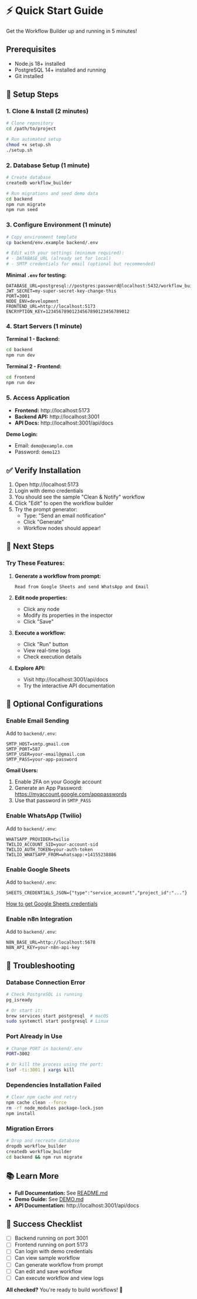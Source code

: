 # ⚡ Quick Start Guide

Get the Workflow Builder up and running in 5 minutes!

## Prerequisites

- Node.js 18+ installed
- PostgreSQL 14+ installed and running
- Git installed

## 🚀 Setup Steps

### 1. Clone & Install (2 minutes)

```bash
# Clone repository
cd /path/to/project

# Run automated setup
chmod +x setup.sh
./setup.sh
```

### 2. Database Setup (1 minute)

```bash
# Create database
createdb workflow_builder

# Run migrations and seed demo data
cd backend
npm run migrate
npm run seed
```

### 3. Configure Environment (1 minute)

```bash
# Copy environment template
cp backend/env.example backend/.env

# Edit with your settings (minimum required):
# - DATABASE_URL (already set for local)
# - SMTP credentials for email (optional but recommended)
```

**Minimal `.env` for testing:**
```env
DATABASE_URL=postgresql://postgres:password@localhost:5432/workflow_builder
JWT_SECRET=my-super-secret-key-change-this
PORT=3001
NODE_ENV=development
FRONTEND_URL=http://localhost:5173
ENCRYPTION_KEY=12345678901234567890123456789012
```

### 4. Start Servers (1 minute)

**Terminal 1 - Backend:**
```bash
cd backend
npm run dev
```

**Terminal 2 - Frontend:**
```bash
cd frontend
npm run dev
```

### 5. Access Application

- **Frontend:** http://localhost:5173
- **Backend API:** http://localhost:3001
- **API Docs:** http://localhost:3001/api/docs

**Demo Login:**
- Email: `demo@example.com`
- Password: `demo123`

## ✅ Verify Installation

1. Open http://localhost:5173
2. Login with demo credentials
3. You should see the sample "Clean & Notify" workflow
4. Click "Edit" to open the workflow builder
5. Try the prompt generator:
   - Type: "Send an email notification"
   - Click "Generate"
   - Workflow nodes should appear!

## 🎯 Next Steps

### Try These Features:

1. **Generate a workflow from prompt:**
   ```
   Read from Google Sheets and send WhatsApp and Email
   ```

2. **Edit node properties:**
   - Click any node
   - Modify its properties in the inspector
   - Click "Save"

3. **Execute a workflow:**
   - Click "Run" button
   - View real-time logs
   - Check execution details

4. **Explore API:**
   - Visit http://localhost:3001/api/docs
   - Try the interactive API documentation

## 🔧 Optional Configurations

### Enable Email Sending

Add to `backend/.env`:
```env
SMTP_HOST=smtp.gmail.com
SMTP_PORT=587
SMTP_USER=your-email@gmail.com
SMTP_PASS=your-app-password
```

**Gmail Users:**
1. Enable 2FA on your Google account
2. Generate an App Password: https://myaccount.google.com/apppasswords
3. Use that password in `SMTP_PASS`

### Enable WhatsApp (Twilio)

Add to `backend/.env`:
```env
WHATSAPP_PROVIDER=twilio
TWILIO_ACCOUNT_SID=your-account-sid
TWILIO_AUTH_TOKEN=your-auth-token
TWILIO_WHATSAPP_FROM=whatsapp:+14155238886
```

### Enable Google Sheets

Add to `backend/.env`:
```env
SHEETS_CREDENTIALS_JSON={"type":"service_account","project_id":"..."}
```

[How to get Google Sheets credentials](https://developers.google.com/sheets/api/quickstart/nodejs)

### Enable n8n Integration

Add to `backend/.env`:
```env
N8N_BASE_URL=http://localhost:5678
N8N_API_KEY=your-n8n-api-key
```

## 🐛 Troubleshooting

### Database Connection Error
```bash
# Check PostgreSQL is running
pg_isready

# Or start it:
brew services start postgresql  # macOS
sudo systemctl start postgresql # Linux
```

### Port Already in Use
```bash
# Change PORT in backend/.env
PORT=3002

# Or kill the process using the port:
lsof -ti:3001 | xargs kill
```

### Dependencies Installation Failed
```bash
# Clear npm cache and retry
npm cache clean --force
rm -rf node_modules package-lock.json
npm install
```

### Migration Errors
```bash
# Drop and recreate database
dropdb workflow_builder
createdb workflow_builder
cd backend && npm run migrate
```

## 📚 Learn More

- **Full Documentation:** See [README.md](README.md)
- **Demo Guide:** See [DEMO.md](DEMO.md)
- **API Documentation:** http://localhost:3001/api/docs

## 🎉 Success Checklist

- [ ] Backend running on port 3001
- [ ] Frontend running on port 5173  
- [ ] Can login with demo credentials
- [ ] Can view sample workflow
- [ ] Can generate workflow from prompt
- [ ] Can edit and save workflow
- [ ] Can execute workflow and view logs

**All checked?** You're ready to build workflows! 🚀
